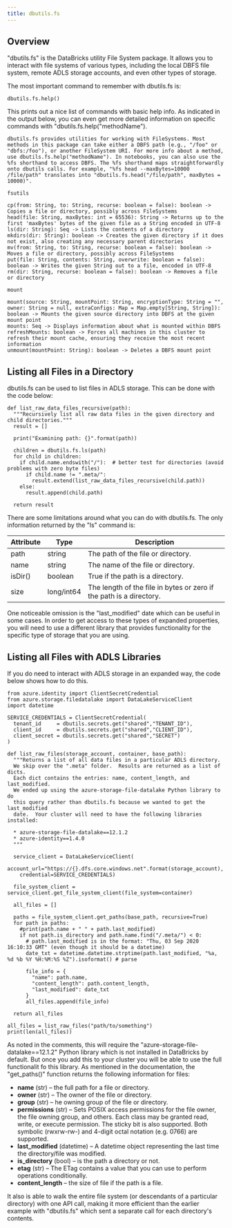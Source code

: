 ```yaml
---
title: dbutils.fs
---
```


## Overview

"dbutils.fs" is the DataBricks utility File System package.  It allows you to interact with file systems of various types, including the local DBFS file system, remote ADLS storage accounts, and even other types of storage.

The most important command to remember with dbutils.fs is:

```
dbutils.fs.help()
```

This prints out a nice list of commands with basic help info. As indicated in the output below, you can even get more detailed information on specific commands with "dbutils.fs.help("methodName").

```
dbutils.fs provides utilities for working with FileSystems. Most methods in this package can take either a DBFS path (e.g., "/foo" or "dbfs:/foo"), or another FileSystem URI. For more info about a method, use dbutils.fs.help("methodName"). In notebooks, you can also use the %fs shorthand to access DBFS. The %fs shorthand maps straightforwardly onto dbutils calls. For example, "%fs head --maxBytes=10000 /file/path" translates into "dbutils.fs.head("/file/path", maxBytes = 10000)".

fsutils

cp(from: String, to: String, recurse: boolean = false): boolean -> Copies a file or directory, possibly across FileSystems
head(file: String, maxBytes: int = 65536): String -> Returns up to the first 'maxBytes' bytes of the given file as a String encoded in UTF-8
ls(dir: String): Seq -> Lists the contents of a directory
mkdirs(dir: String): boolean -> Creates the given directory if it does not exist, also creating any necessary parent directories
mv(from: String, to: String, recurse: boolean = false): boolean -> Moves a file or directory, possibly across FileSystems
put(file: String, contents: String, overwrite: boolean = false): boolean -> Writes the given String out to a file, encoded in UTF-8
rm(dir: String, recurse: boolean = false): boolean -> Removes a file or directory

mount

mount(source: String, mountPoint: String, encryptionType: String = "", owner: String = null, extraConfigs: Map = Map.empty[String, String]): boolean -> Mounts the given source directory into DBFS at the given mount point
mounts: Seq -> Displays information about what is mounted within DBFS
refreshMounts: boolean -> Forces all machines in this cluster to refresh their mount cache, ensuring they receive the most recent information
unmount(mountPoint: String): boolean -> Deletes a DBFS mount point
```

## Listing all Files in a Directory

dbutils.fs can be used to list files in ADLS storage.  This can be done with the code below:

```
def list_raw_data_files_recursive(path):
  """Recursively list all raw data files in the given directory and child directories."""
  result = []

  print("Examining path: {}".format(path))

  children = dbutils.fs.ls(path)
  for child in children:
    if child.name.endswith("/"):  # better test for directories (avoid problems with zero byte files)
      if child.name != ".meta/":
        result.extend(list_raw_data_files_recursive(child.path))
    else:
      result.append(child.path)

  return result
```

There are some limitations around what you can do with dbutils.fs.  The only information returned by the "ls" command is:

| Attribute | Type       | Description                         |
|-----------|------------|-------------------------------------|
| path      | string     | The path of the file or directory.  |
| name      | string     | The name of the file or directory.  |
| isDir()   | boolean    | True if the path is a directory.    |
| size      | long/int64 | The length of the file in bytes or zero if the path is a directory. |

One noticeable omission is the "last_modified" date which can be useful in some cases.  In order to get access to these types of expanded properties, you will need to use a different library that provides functionality for the specific type of storage that you are using.

## Listing all Files with ADLS Libraries

If you do need to interact with ADLS storage in an expanded way, the code below shows how to do this.

```
from azure.identity import ClientSecretCredential
from azure.storage.filedatalake import DataLakeServiceClient
import datetime

SERVICE_CREDENTIALS = ClientSecretCredential(
  tenant_id     = dbutils.secrets.get("shared","TENANT_ID"),
  client_id     = dbutils.secrets.get("shared","CLIENT_ID"),
  client_secret = dbutils.secrets.get("shared","SECRET")
)

def list_raw_files(storage_account, container, base_path):
  """Returns a list of all data files in a particular ADLS directory.
  We skip over the ".meta" folder.  Results are returned as a list of dicts.
  Each dict contains the entries: name, content_length, and last_modified.
  We ended up using the azure-storage-file-datalake Python library to do
  this query rather than dbutils.fs because we wanted to get the last_modified
  date.  Your cluster will need to have the following libraries installed:

  * azure-storage-file-datalake==12.1.2
  * azure-identity==1.4.0
  """

  service_client = DataLakeServiceClient(
    account_url="https://{}.dfs.core.windows.net".format(storage_account),
    credential=SERVICE_CREDENTIALS)

  file_system_client = service_client.get_file_system_client(file_system=container)

  all_files = []

  paths = file_system_client.get_paths(base_path, recursive=True)
  for path in paths:
    #print(path.name + " " + path.last_modified)
    if not path.is_directory and path.name.find("/.meta/") < 0:
      # path.last_modified is in the format: "Thu, 03 Sep 2020 16:10:33 GMT" (even though it should be a datetime)
      date_txt = datetime.datetime.strptime(path.last_modified, "%a, %d %b %Y %H:%M:%S %Z").isoformat() # parse

      file_info = {
        "name": path.name,
        "content_length": path.content_length,
        "last_modified": date_txt
      }
      all_files.append(file_info)

  return all_files

all_files = list_raw_files("path/to/something")  
print(len(all_files))
```

As noted in the comments, this will require the "azure-storage-file-datalake==12.1.2" Python library which is not installed in DataBricks by default.  But once you add this to your cluster you will be able to use the full functionalit fo this library.  As mentioned in the documentation, the "get_paths()" function returns the following information for files:

* __name__ (str) – the full path for a file or directory.
* __owner__ (str) – The owner of the file or directory.
* __group__ (str) – he owning group of the file or directory.
* __permissions__ (str) – Sets POSIX access permissions for the file owner, the file owning group, and others. Each class may be granted read, write, or execute permission. The sticky bit is also supported. Both symbolic (rwxrw-rw-) and 4-digit octal notation (e.g. 0766) are supported.
* __last_modified__ (datetime) – A datetime object representing the last time the directory/file was modified.
* __is_directory__ (bool) – is the path a directory or not.
* __etag__ (str) – The ETag contains a value that you can use to perform operations conditionally.
* __content_length__ – the size of file if the path is a file.

It also is able to walk the entire file system (or descendants of a particular directory) with one API call, making it more efficient than the earlier example with "dbutils.fs" which sent a separate call for each directory's contents.
